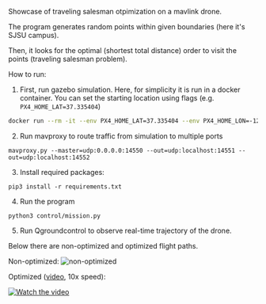 Showcase of traveling salesman otpimization on a mavlink drone.

The program generates random points within given boundaries (here it's SJSU campus).

Then, it looks for the optimal (shortest total distance) order to visit the points (traveling salesman problem).

How to run:
1. First, run gazebo simulation. Here, for simplicity it is run in a docker container. You can set the starting location using flags (e.g. ```PX4_HOME_LAT=37.335404```)
```bash
docker run --rm -it --env PX4_HOME_LAT=37.335404 --env PX4_HOME_LON=-121.883400 --env PX4_HOME_ALT=488.0 jonasvautherin/px4-gazebo-headless:v1.9.2
```
2. Run mavproxy to route traffic from simulation to multiple ports
```
mavproxy.py --master=udp:0.0.0.0:14550 --out=udp:localhost:14551 --out=udp:localhost:14552
```

3. Install required packages:
```
pip3 install -r requirements.txt
```

4. Run the program
```
python3 control/mission.py
```

5. Run Qgroundcontrol to observe real-time trajectory of the drone.

Below there are non-optimized and optimized flight paths.

Non-optimized:
![non-optimized](/docs/random10points.png)

Optimized ([video](https://www.youtube.com/watch?v=jAG2CS-mqwM), 10x speed):

[![Watch the video](https://img.youtube.com/vi/jAG2CS-mqwM/maxresdefault.jpg)](https://www.youtube.com/watch?v=jAG2CS-mqwM)